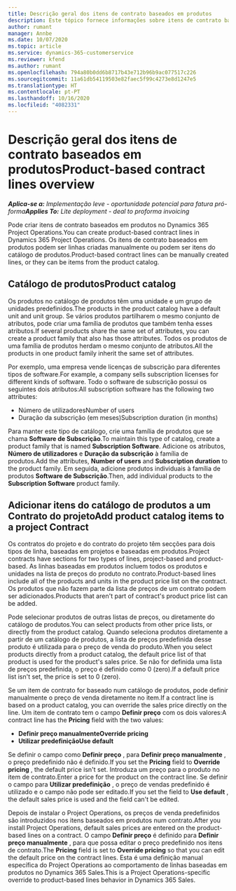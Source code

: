 ```yaml
---
title: Descrição geral dos itens de contrato baseados em produtos
description: Este tópico fornece informações sobre itens de contrato baseados em produtos.
author: rumant
manager: Annbe
ms.date: 10/07/2020
ms.topic: article
ms.service: dynamics-365-customerservice
ms.reviewer: kfend
ms.author: rumant
ms.openlocfilehash: 794a80b0dd6b8717b43e712b96b9ac077517c226
ms.sourcegitcommit: 11a61db54119503e82faec5f99c4273e8d1247e5
ms.translationtype: HT
ms.contentlocale: pt-PT
ms.lasthandoff: 10/16/2020
ms.locfileid: "4082331"
---
```

# <a name="product-based-contract-lines-overview"></a><span data-ttu-id="c1fba-103">Descrição geral dos itens de contrato baseados em produtos</span><span class="sxs-lookup"><span data-stu-id="c1fba-103">Product-based contract lines overview</span></span>

<span data-ttu-id="c1fba-104">_**Aplica-se a:** Implementação leve - oportunidade potencial para fatura pró-forma_</span><span class="sxs-lookup"><span data-stu-id="c1fba-104">_**Applies To:** Lite deployment - deal to proforma invoicing_</span></span>

<span data-ttu-id="c1fba-105">Pode criar itens de contrato baseados em produtos no Dynamics 365 Project Operations.</span><span class="sxs-lookup"><span data-stu-id="c1fba-105">You can create product-based contract lines in Dynamics 365 Project Operations.</span></span> <span data-ttu-id="c1fba-106">Os itens de contrato baseados em produtos podem ser linhas criadas manualmente ou podem ser itens do catálogo de produtos.</span><span class="sxs-lookup"><span data-stu-id="c1fba-106">Product-based contract lines can be manually created lines, or they can be items from the product catalog.</span></span>

## <a name="product-catalog"></a><span data-ttu-id="c1fba-107">Catálogo de produtos</span><span class="sxs-lookup"><span data-stu-id="c1fba-107">Product catalog</span></span>

<span data-ttu-id="c1fba-108">Os produtos no catálogo de produtos têm uma unidade e um grupo de unidades predefinidos.</span><span class="sxs-lookup"><span data-stu-id="c1fba-108">The products in the product catalog have a default unit and unit group.</span></span> <span data-ttu-id="c1fba-109">Se vários produtos partilharem o mesmo conjunto de atributos, pode criar uma família de produtos que também tenha esses atributos.</span><span class="sxs-lookup"><span data-stu-id="c1fba-109">If several products share the same set of attributes, you can create a product family that also has those attributes.</span></span> <span data-ttu-id="c1fba-110">Todos os produtos de uma família de produtos herdam o mesmo conjunto de atributos.</span><span class="sxs-lookup"><span data-stu-id="c1fba-110">All the products in one product family inherit the same set of attributes.</span></span>

<span data-ttu-id="c1fba-111">Por exemplo, uma empresa vende licenças de subscrição para diferentes tipos de software.</span><span class="sxs-lookup"><span data-stu-id="c1fba-111">For example, a company sells subscription licenses for different kinds of software.</span></span> <span data-ttu-id="c1fba-112">Todo o software de subscrição possui os seguintes dois atributos:</span><span class="sxs-lookup"><span data-stu-id="c1fba-112">All subscription software has the following two attributes:</span></span>

- <span data-ttu-id="c1fba-113">Número de utilizadores</span><span class="sxs-lookup"><span data-stu-id="c1fba-113">Number of users</span></span>
- <span data-ttu-id="c1fba-114">Duração da subscrição (em meses)</span><span class="sxs-lookup"><span data-stu-id="c1fba-114">Subscription duration (in months)</span></span>

<span data-ttu-id="c1fba-115">Para manter este tipo de catálogo, crie uma família de produtos que se chama **Software de Subscrição**.</span><span class="sxs-lookup"><span data-stu-id="c1fba-115">To maintain this type of catalog, create a product family that is named **Subscription Software**.</span></span> <span data-ttu-id="c1fba-116">Adicione os atributos, **Número de utilizadores** e **Duração da subscrição** à família de produtos.</span><span class="sxs-lookup"><span data-stu-id="c1fba-116">Add the attributes, **Number of users** and **Subscription duration** to the product family.</span></span> <span data-ttu-id="c1fba-117">Em seguida, adicione produtos individuais à família de produtos **Software de Subscrição**.</span><span class="sxs-lookup"><span data-stu-id="c1fba-117">Then, add individual products to the **Subscription Software** product family.</span></span>

## <a name="add-product-catalog-items-to-a-project-contract"></a><span data-ttu-id="c1fba-118">Adicionar itens do catálogo de produtos a um Contrato do projeto</span><span class="sxs-lookup"><span data-stu-id="c1fba-118">Add product catalog items to a project Contract</span></span>

<span data-ttu-id="c1fba-119">Os contratos do projeto e do contrato do projeto têm secções para dois tipos de linha, baseadas em projetos e baseadas em produtos.</span><span class="sxs-lookup"><span data-stu-id="c1fba-119">Project contracts have sections for two types of lines, project-based and product-based.</span></span> <span data-ttu-id="c1fba-120">As linhas baseadas em produtos incluem todos os produtos e unidades na lista de preços do produto no contrato.</span><span class="sxs-lookup"><span data-stu-id="c1fba-120">Product-based lines include all of the products and units in the product price list on the contract.</span></span> <span data-ttu-id="c1fba-121">Os produtos que não fazem parte da lista de preços de um contrato podem ser adicionados.</span><span class="sxs-lookup"><span data-stu-id="c1fba-121">Products that aren't part of contract's product price list can be added.</span></span>

<span data-ttu-id="c1fba-122">Pode selecionar produtos de outras listas de preços, ou diretamente do catálogo de produtos.</span><span class="sxs-lookup"><span data-stu-id="c1fba-122">You can select products from other price lists, or directly from the product catalog.</span></span> <span data-ttu-id="c1fba-123">Quando seleciona produtos diretamente a partir de um catálogo de produtos, a lista de preços predefinida desse produto é utilizada para o preço de venda do produto.</span><span class="sxs-lookup"><span data-stu-id="c1fba-123">When you select products directly from a product catalog, the default price list of that product is used for the product's sales price.</span></span> <span data-ttu-id="c1fba-124">Se não for definida uma lista de preços predefinida, o preço é definido como 0 (zero).</span><span class="sxs-lookup"><span data-stu-id="c1fba-124">If a default price list isn't set, the price is set to 0 (zero).</span></span>

<span data-ttu-id="c1fba-125">Se um item de contrato for baseado num catálogo de produtos, pode definir manualmente o preço de venda diretamente no item.</span><span class="sxs-lookup"><span data-stu-id="c1fba-125">If a contract line is based on a product catalog, you can override the sales price directly on the line.</span></span> <span data-ttu-id="c1fba-126">Um item de contrato tem o campo **Definir preço** com os dois valores:</span><span class="sxs-lookup"><span data-stu-id="c1fba-126">A contract line has the **Pricing** field with the two values:</span></span>

- <span data-ttu-id="c1fba-127">**Definir preço manualmente**</span><span class="sxs-lookup"><span data-stu-id="c1fba-127">**Override pricing**</span></span>
- <span data-ttu-id="c1fba-128">**Utilizar predefinição**</span><span class="sxs-lookup"><span data-stu-id="c1fba-128">**Use default**</span></span>

<span data-ttu-id="c1fba-129">Se definir o campo como **Definir preço** , para **Definir preço manualmente** , o preço predefinido não é definido.</span><span class="sxs-lookup"><span data-stu-id="c1fba-129">If you set the **Pricing** field to **Override pricing** , the default price isn't set.</span></span> <span data-ttu-id="c1fba-130">Introduza um preço para o produto no item de contrato.</span><span class="sxs-lookup"><span data-stu-id="c1fba-130">Enter a price for the product on the contract line.</span></span> <span data-ttu-id="c1fba-131">Se definir o campo para **Utilizar predefinição** , o preço de vendas predefinido é utilizado e o campo não pode ser editado.</span><span class="sxs-lookup"><span data-stu-id="c1fba-131">If you set the field to **Use default** , the default sales price is used and the field can't be edited.</span></span>

<span data-ttu-id="c1fba-132">Depois de instalar o Project Operations, os preços de venda predefinidos são introduzidos nos itens baseados em produtos num contrato.</span><span class="sxs-lookup"><span data-stu-id="c1fba-132">After you install Project Operations, default sales prices are entered on the product-based lines on a contract.</span></span> <span data-ttu-id="c1fba-133">O campo **Definir preço** é definido para **Definir preço manualmente** , para que possa editar o preço predefinido nos itens de contrato.</span><span class="sxs-lookup"><span data-stu-id="c1fba-133">The **Pricing** field is set to **Override pricing** so that you can edit the default price on the contract lines.</span></span> <span data-ttu-id="c1fba-134">Esta é uma definição manual específica do Project Operations ao comportamento de linhas baseadas em produtos no Dynamics 365 Sales.</span><span class="sxs-lookup"><span data-stu-id="c1fba-134">This is a Project Operations-specific override to product-based lines behavior in Dynamics 365 Sales.</span></span>

